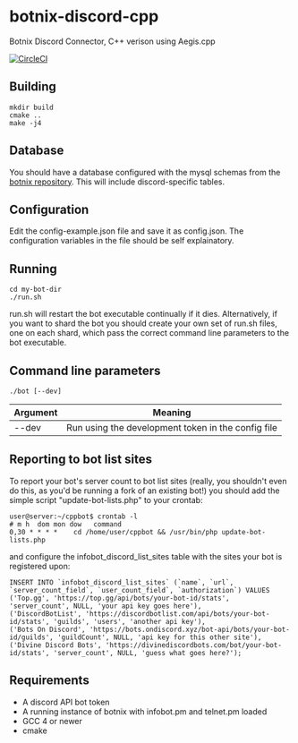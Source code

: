 # botnix-discord-cpp
Botnix Discord Connector, C++ verison using Aegis.cpp

[![CircleCI](https://circleci.com/gh/braindigitalis/botnix-discord-cpp.svg?style=svg)](https://circleci.com/gh/braindigitalis/botnix-discord-cpp)

## Building

    mkdir build
    cmake ..
    make -j4

## Database

You should have a database configured with the mysql schemas from the [botnix repository](https://github.com/braindigitalis/botnix). This will include discord-specific tables.

## Configuration

Edit the config-example.json file and save it as config.json. The configuration variables in the file should be self explainatory.

## Running

    cd my-bot-dir
    ./run.sh

run.sh will restart the bot executable continually if it dies. Alternatively, if you want to shard the bot you should create your own set of run.sh files, one on each shard, which pass the correct command line parameters to the bot executable.

## Command line parameters

    ./bot [--dev]

| Argument        | Meaning                                                |
| --------------- |------------------------------------------------------- |
| --dev           | Run using the development token in the config file     |


## Reporting to bot list sites

To report your bot's server count to bot list sites (really, you shouldn't even do this, as you'd be running a fork of an existing bot!) you should add the simple script "update-bot-lists.php" to your crontab:

    user@server:~/cppbot$ crontab -l
    # m h  dom mon dow   command
    0,30 * * * *    cd /home/user/cppbot && /usr/bin/php update-bot-lists.php
    
and configure the infobot_discord_list_sites table with the sites your bot is registered upon:

    INSERT INTO `infobot_discord_list_sites` (`name`, `url`, `server_count_field`, `user_count_field`, `authorization`) VALUES
    ('Top.gg', 'https://top.gg/api/bots/your-bot-id/stats', 'server_count', NULL, 'your api key goes here'),
    ('DiscordBotList', 'https://discordbotlist.com/api/bots/your-bot-id/stats', 'guilds', 'users', 'another api key'),
    ('Bots On Discord', 'https://bots.ondiscord.xyz/bot-api/bots/your-bot-id/guilds', 'guildCount', NULL, 'api key for this other site'),
    ('Divine Discord Bots', 'https://divinediscordbots.com/bot/your-bot-id/stats', 'server_count', NULL, 'guess what goes here?');

## Requirements

* A discord API bot token
* A running instance of botnix with infobot.pm and telnet.pm loaded
* GCC 4 or newer
* cmake

